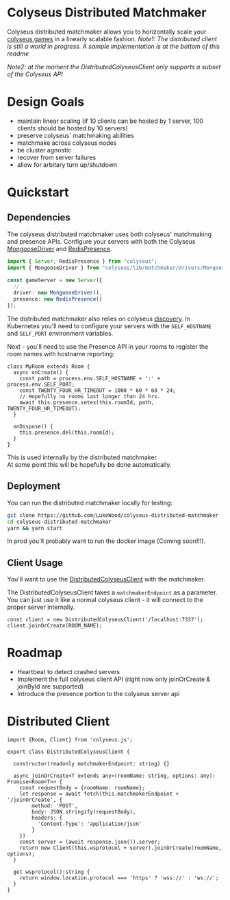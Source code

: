 # Colyseus Distributed Matchmaker
Colyseus distributed matchmaker allows you to horizontally scale your [colyseus games](https://colyseus.io) in a linearly scalable fashion.
*Note1: The distributed client is still a world in progress.  A sample implementation is at the bottom of this readme*

*Note2: at the moment the DistributedColyseusClient only supports a subset of the Colyseus API*

# Design Goals
- maintain linear scaling (if 10 clients can be hosted by 1 server, 100 clients should be hosted by 10 servers)
- preserve colyseus' matchmaking abilities
- matchmake across colyseus nodes
- be cluster agnostic
- recover from server failures
- allow for arbitary turn up/shutdown

# Quickstart

## Dependencies
The colyseus distributed matchmaker uses both colyseus' matchmaking and presence APIs.
Configure your servers with both the Colyseus [MongooseDriver](https://docs.colyseus.io/scalability/) and [RedisPresence](https://docs.colyseus.io/server/presence/).

```typescript
import { Server, RedisPresence } from "colyseus";
import { MongooseDriver } from "colyseus/lib/matchmaker/drivers/MongooseDriver"

const gameServer = new Server({
  // ...
  driver: new MongooseDriver(),
  presence: new RedisPresence()
});
```

The distributed matchmaker also relies on colyseus [discovery](https://github.com/colyseus/colyseus/blob/master/src/discovery/index.ts).
In Kubernetes you'll need to configure your servers with the `SELF_HOSTNAME` and `SELF_PORT` environment variables.  

Next - you'll need to use the Presence API in your rooms to register the room names with hostname reporting:
```
class MyRoom extends Room {
  async onCreate() {
    const path = process.env.SELF_HOSTNAME + ':' + process.env.SELF_PORT;
    const TWENTY_FOUR_HR_TIMEOUT = 1000 * 60 * 60 * 24;
    // Hopefully no rooms last longer than 24 hrs.
    await this.presence.setex(this.roomId, path, TWENTY_FOUR_HR_TIMEOUT);
  }

  onDispose() {
    this.presence.del(this.roomId);
  }
}
```

This is used internally by the distributed matchmaker.  
At some point this will be hopefully be done automatically.

## Deployment
You can run the distributed matchmaker locally for testing:
```bash
git clone https://github.com/LukeWood/colyseus-distributed-matchmaker
cd colyseus-distributed-matchmaker
yarn && yarn start
```

In prod you'll probably want to run the docker image (Coming soon!!!).

## Client Usage
You'll want to use the [DistributedColyseusClient](https://github.com/LukeWood/distributed-colyseus-client) with the matchmaker.

The DistributedColyseusClient takes a `matchmakerEndpoint` as a parameter.  
You can just use it like a normal colyseus client - it will connect to the proper server internally.

```
const client = new DistributedColyseusClient('/localhost:7337');
client.joinOrCreate(ROOM_NAME);
```

# Roadmap
- Heartbeat to detect crashed servers
- Implement the full colyseus client API (right now only joinOrCreate & joinById are supported)
- Introduce the presence portion to the colyseus server api

# Distributed Client
```
import {Room, Client} from 'colyseus.js';

export class DistributedColyseusClient {

  constructor(readonly matchmakerEndpoint: string) {}

  async joinOrCreate<T extends any>(roomName: string, options: any): Promise<Room<T>> {
    const requestBody = {roomName: roomName};
    let response = await fetch(this.matchmakerEndpoint + '/joinOrCreate', {
        method: 'POST',
        body: JSON.stringify(requestBody),
        headers: {
          'Content-Type': 'application/json'
        }
    })
    const server = (await response.json()).server;
    return new Client(this.wsprotocol + server).joinOrCreate(roomName, options);
  }

  get wsprotocol():string {
    return window.location.protocol === 'https' ? 'wss://' : 'ws://';
  }
}
```
